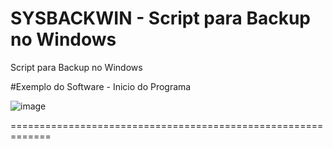 # SYSBACKWIN - Script para Backup no Windows

Script para Backup no Windows

#Exemplo do Software - Inicio do Programa

![image](https://www.mentesvirtuaissena.com/img/Exemploimg01.png)

=============================================================
